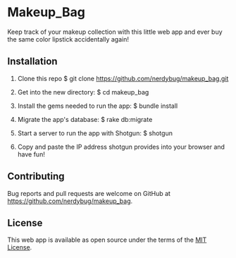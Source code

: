 # Makeup_Bag

Keep track of your makeup collection with this little web app and ever buy the same color lipstick accidentally again!

## Installation

1. Clone this repo
    $ git clone https://github.com/nerdybug/makeup_bag.git
2. Get into the new directory:
    $ cd makeup_bag
3. Install the gems needed to run the app:
    $ bundle install
4. Migrate the app's database:
    $ rake db:migrate
5. Start a server to run the app with Shotgun:
    $ shotgun

6. Copy and paste the IP address shotgun provides into your browser and have fun!

## Contributing

Bug reports and pull requests are welcome on GitHub at https://github.com/nerdybug/makeup_bag.

## License

This web app is available as open source under the terms of the [MIT License](http://opensource.org/licenses/MIT).
